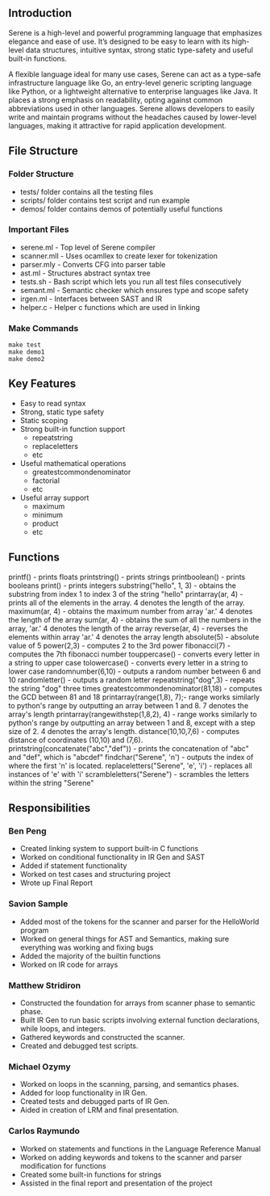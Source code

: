 ## Introduction

Serene is a high-level and powerful programming language that emphasizes elegance and ease of use. It’s designed to be easy to learn with its high-level data structures, intuitive syntax, strong static type-safety and useful built-in functions.

A flexible language ideal for many use cases, Serene can act as a type-safe infrastructure language like Go, an entry-level generic scripting language like Python, or a lightweight alternative to enterprise languages like Java. It places a strong emphasis on readability, opting against common abbreviations used in other languages. Serene allows developers to easily write and maintain programs without the headaches caused by lower-level languages, making it attractive for rapid application development.

## File Structure

### Folder Structure
- tests/ folder contains all the testing files
- scripts/ folder contains test script and run example
- demos/ folder contains demos of potentially useful functions

### Important Files
- serene.ml - Top level of Serene compiler
- scanner.mll - Uses ocamllex to create lexer for tokenization
- parser.mly - Converts CFG into parser table
- ast.ml - Structures abstract syntax tree
- tests.sh - Bash script which lets you run all test files consecutively
- semant.ml - Semantic checker which ensures type and scope safety
- irgen.ml - Interfaces between SAST and IR
- helper.c - Helper c functions which are used in linking

### Make Commands

```
make test
make demo1
make demo2
```

## Key Features

- Easy to read syntax
- Strong, static type safety
- Static scoping
- Strong built-in function support
  - repeatstring
  - replaceletters
  - etc
- Useful mathematical operations
  - greatestcommondenominator
  - factorial
  - etc
- Useful array support
  - maximum
  - minimum
  - product
  - etc

## Functions
printf() - prints floats
printstring() - prints strings
printboolean() - prints booleans
print() - prints integers
substring("hello", 1, 3) - obtains the substring from index 1 to index 3 of the string "hello"
printarray(ar, 4) - prints all of the elements in the array. 4 denotes the length of the array.
maximum(ar, 4) - obtains the maximum number from array 'ar.' 4 denotes the length of the array
sum(ar, 4) - obtains the sum of all the numbers in the array, 'ar.'  4 denotes the length of the array
reverse(ar, 4) - reverses the elements within array 'ar.' 4 denotes the array length
absolute(5) - absolute value of 5
power(2,3) - computes 2 to the 3rd power
fibonacci(7) - computes the 7th fibonacci number
touppercase() - converts every letter in a string to upper case
tolowercase() - converts every letter in a string to lower case
randomnumber(6,10) - outputs a random number between 6 and 10
randomletter() - outputs a random letter
repeatstring("dog",3) - repeats the string "dog" three times
greatestcommondenominator(81,18) - computes the GCD between 81 and 18
printarray(range(1,8), 7);- range works similarly to python's range by outputting an array between 1 and 8. 7 denotes the array's length
printarray(rangewithstep(1,8,2), 4) -  range works similarly to python's range by outputting an array between 1 and 8, except with a step size of 2. 4 denotes the array's length.
distance(10,10,7,6) - computes distance of coordinates (10,10) and (7,6).
printstring(concatenate("abc","def")) - prints the concatenation of "abc" and "def", which is "abcdef"
findchar("Serene", 'n') - outputs the index of where the first 'n' is located.
replaceletters("Serene", 'e', 'i') - replaces all instances of 'e' with 'i'
scrambleletters("Serene") - scrambles the letters within the string "Serene"

## Responsibilities

### Ben Peng
- Created linking system to support built-in C functions
- Worked on conditional functionality in IR Gen and SAST
- Added if statement functionality
- Worked on test cases and structuring project
- Wrote up Final Report

### Savion Sample
- Added most of the tokens for the scanner and parser for the HelloWorld program
- Worked on general things for AST and Semantics, making sure everything was working and fixing bugs
- Added the majority of the builtin functions
- Worked on IR code for arrays

### Matthew Stridiron
- Constructed the foundation for arrays from scanner phase to semantic phase.
- Built IR Gen to run basic scripts involving external function declarations, while loops, and integers.
- Gathered keywords and constructed the scanner.
- Created and debugged test scripts.

### Michael Ozymy
- Worked on loops in the scanning, parsing, and semantics phases.
- Added for loop functionality in IR Gen.
- Created tests and debugged parts of IR Gen.
- Aided in creation of LRM and final presentation.

### Carlos Raymundo
- Worked on statements and functions in the Language Reference Manual
- Worked on adding keywords and tokens to the scanner and parser modification for functions
- Created some built-in functions for strings
- Assisted in the final report and presentation of the project
